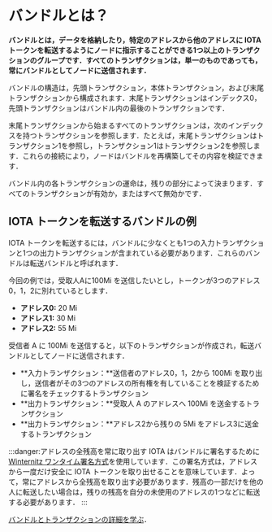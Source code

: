 # バンドルとは？
<!-- # What is a bundle? -->

**バンドルとは，データを格納したり，特定のアドレスから他のアドレスに IOTA トークンを転送するようにノードに指示することができる1つ以上のトランザクションのグループです．すべてのトランザクションは，単一のものであっても，常にバンドルとしてノードに送信されます．**
<!-- **A bundle is a group of one or more transactions that can contain data and/or instruct a node to transfer IOTA tokens from certain addresses to others. All transactions, even single ones, are always sent to a node as a bundle.** -->

バンドルの構造は，先頭トランザクション，本体トランザクション，および末尾トランザクションから構成されます．末尾トランザクションはインデックス0，先頭トランザクションはバンドル内の最後のトランザクションです．
<!-- The structure of a bundle consists of a head, a body, and a tail, where the tail is index 0 and the head is the last transaction in the bundle. -->

末尾トランザクションから始まるすべてのトランザクションは，次のインデックスを持つトランザクションを参照します．たとえば，末尾トランザクションはトランザクション1を参照し，トランザクション1はトランザクション2を参照します．これらの接続により，ノードはバンドルを再構築してその内容を検証できます．
<!-- All transactions, starting from the tail, reference the one with the next index. For example, the tail transaction references transaction 1, which references transaction 2, and so on. These connections allow nodes to reconstruct bundles and validate their contents. -->

バンドル内の各トランザクションの運命は，残りの部分によって決まります．すべてのトランザクションが有効か，またはすべて無効かです．
<!-- The fate of each transaction in a bundle depends on the rest. Either all transactions are valid or none of them are. -->

## IOTA トークンを転送するバンドルの例
<!-- ## Example of a bundle that transfers IOTA tokens -->

IOTA トークンを転送するには，バンドルに少なくとも1つの入力トランザクションと1つの出力トランザクションが含まれている必要があります．これらのバンドルは転送バンドルと呼ばれます．
<!-- To transfer IOTA tokens, a bundle must contain at least one input and one output transaction. These bundles are called transfer bundles. -->

今回の例では，受取人Aに100Mi を送信したいとし，トークンが3つのアドレス0，1，2に別れているとします．
<!-- In this example, you want to send 100 Mi to recipient A, and your balance is distributed among three addresses: -->

* **アドレス0:** 20 Mi
* **アドレス1:** 30 Mi
* **アドレス2:** 55 Mi
<!-- * **Address 0:** 20 Mi -->
<!-- * **Address 1:** 30 Mi -->
<!-- * **Address 2:** 55 Mi -->

受信者 A に 100Mi を送信すると，以下のトランザクションが作成され，転送バンドルとしてノードに送信されます．
<!-- When you send 100 Mi to recipient A, the following transactions are created and sent to a node as a transfer bundle: -->

* **入力トランザクション：**送信者のアドレス0，1，2から 100Mi を取り出し，送信者がその3つのアドレスの所有権を有していることを検証するために署名をチェックするトランザクション
* **出力トランザクション：**受取人 A のアドレスへ 100Mi を送金するトランザクション
* **出力トランザクション：**アドレス2から残りの 5Mi をアドレス3に送金するトランザクション
<!-- * **Input transaction:** Withdraw 100 Mi from my address and check the signature to verify that I own it -->
<!-- * **Output transaction:** Deposit 100 Mi to the recipient's address -->
<!-- * **Output transaction:** Deposit the remaining 5 Mi from address 2 into address 3 -->

:::danger:アドレスの全残高を常に取り出す
IOTA はバンドルに署名するために [Winternitz ワンタイム署名方式](root://dev-essentials/0.1/concepts/addresses-and-signatures.md#address-reuse)を使用しています．この署名方式は，アドレスから一度だけ安全に IOTA トークンを取り出せることを意味しています．よって，常にアドレスから全残高を取り出す必要があります．残高の一部だけを他の人に転送したい場合は，残りの残高を自分の未使用のアドレスの1つなどに転送する必要があります．
:::
<!-- :::danger:Always withdraw the total balance of an address -->
<!-- IOTA uses the [Winternitz one-time signature scheme](root://dev-essentials/0.1/concepts/addresses-and-signatures.md#address-reuse) to sign bundles. This signature scheme means that addresses can be safely withdrawn from only once, so you must always withdraw the total balance from an address. If you want to transfer only some of that balance to another person, you can transfer the remaining balance to one of your own unspent addresses. -->
<!-- ::: -->

[バンドルとトランザクションの詳細を学ぶ](root://dev-essentials/0.1/concepts/bundles-and-transactions.md)．
<!-- [Learn more about bundles and transactions](root://dev-essentials/0.1/concepts/bundles-and-transactions.md). -->

